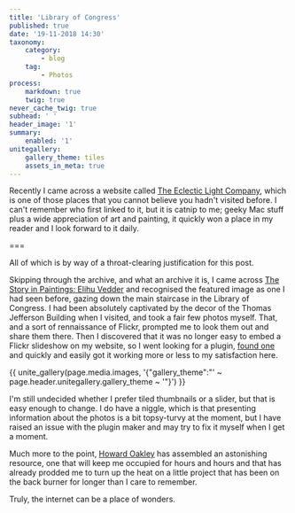 ```yaml
---
title: 'Library of Congress'
published: true
date: '19-11-2018 14:30'
taxonomy:
    category:
        - blog
    tag:
        - Photos
process:
    markdown: true
    twig: true
never_cache_twig: true
subhead: ' '
header_image: '1'
summary:
    enabled: '1'
unitegallery:
    gallery_theme: tiles
    assets_in_meta: true
---
```


Recently I came across a website called [The Eclectic Light Company](https://eclecticlight.co/), which is one of those places that you cannot believe you hadn't visited before. I can't remember who first linked to it, but it is catnip to me; geeky Mac stuff plus a wide appreciation of art and painting, it quickly won a place in my reader and I look forward to it daily.

===

All of which is by way of a throat-clearing justification for this post. 

Skipping through the archive, and what an archive it is, I came across <a class="u-in-reply-to" href="https://eclecticlight.co/2016/04/12/the-story-in-paintings-elihu-vedder/" >The Story in Paintings: Elihu Vedder</a > and recognised the featured image as one I had seen before, gazing down the main staircase in the Library of Congress. I had been absolutely captivated by the decor of the Thomas Jefferson Building when I visited, and took a fair few photos myself. That, and a sort of rennaissance of Flickr, prompted me to look them out and share them there. Then I discovered that it was no longer easy to embed a Flickr slideshow on my website, so I went looking for a plugin, [found one](https://github.com/variar/grav-plugin-unitegallery) and quickly and easily got it working more or less to my satisfaction here.

<div class="gallery-container {{ page.header.class }}">
	{{ unite_gallery(page.media.images, '{"gallery_theme":"' ~ page.header.unitegallery.gallery_theme ~ '"}') }}
</div>

I'm still undecided whether I prefer tiled thumbnails or a slider, but that is easy enough to change. I do have a niggle, which is that presenting information about the photos is a bit topsy-turvy at the moment, but I have raised an issue with the plugin maker and may try to fix it myself when I get a moment.

Much more to the point, [Howard Oakley](http://en.gravatar.com/hoakley) has assembled an astonishing resource, one that will keep me occupied for hours and hours and that has already prodded me to turn up the heat on a little project that has been on the back burner for longer than I care to remember.

Truly, the internet can be a place of wonders.